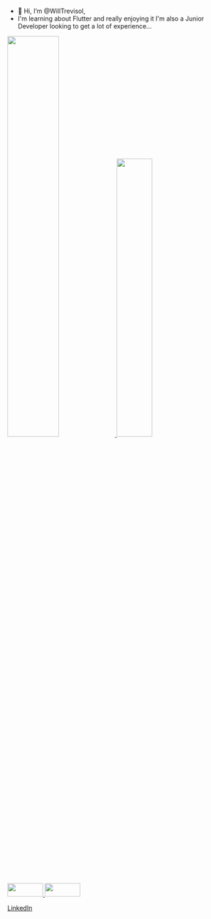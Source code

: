 - 👋 Hi, I’m @WillTrevisol,
- I'm learning about Flutter and really enjoying it I'm also a Junior Developer looking to get a lot of experience...


<div>
  <a href="https://github.com/WillTrevisol"/>
  <img width="48%" src="https://github-readme-stats.vercel.app/api?username=WillTrevisol&show_icons=true&theme=onedark&include_all_commits=true&count_private=true"/>
  <img width="40%" src="https://github-readme-stats.vercel.app/api/top-langs/?username=WillTrevisol&layout=compact&theme=onedark"/>
</div>

##

<div>
  <img height="30" width="80" src="https://img.shields.io/badge/Dart-0175C2?style=for-the-badge&logo=dart&logoColor=white"/>
  <img height="30" width="80" src="https://img.shields.io/badge/Flutter-02569B?style=for-the-badge&logo=flutter&logoColor=white"/>
</div>


<a href="https://www.linkedin.com/in/williantrevisol/"> LinkedIn </a>

<!---
WillTrevisol/WillTrevisol is a ✨ special ✨ repository because its `README.md` (this file) appears on your GitHub profile.
You can click the Preview link to take a look at your changes.
--->
